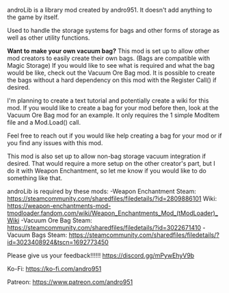 ﻿androLib is a library mod created by andro951.  It doesn't add anything to the game by itself.

Used to handle the storage systems for bags and other forms of storage as well as other utility functions.

**Want to make your own vacuum bag?**
This mod is set up to allow other mod creators to easily create their own bags.  (Bags are compatible with Magic Storage)
If you would like to see what is required and what the bag would be like, check out the Vacuum Ore Bag mod.
It is possible to create the bags without a hard dependency on this mod with the Register Call() if desired.

I'm planning to create a text tutorial and potentially create a wiki for this mod.
If you would like to create a bag for your mod before then, look at the Vacuum Ore Bag mod for an example.  It only requires the 1 simple ModItem file and a Mod.Load() call.

Feel free to reach out if you would like help creating a bag for your mod or if you find any issues with this mod.

This mod is also set up to allow non-bag storage vacuum integration if desired.  That would require a more setup on the other creator's part, 
but I do it with Weapon Enchantment, so let me know if you would like to do something like that.

androLib is required by these mods:
	-Weapon Enchantment
		Steam: https://steamcommunity.com/sharedfiles/filedetails/?id=2809886101
		Wiki: https://weapon-enchantments-mod-tmodloader.fandom.com/wiki/Weapon_Enchantments_Mod_(tModLoader)_Wiki
	-Vacuum Ore Bag
		Steam: https://steamcommunity.com/sharedfiles/filedetails/?id=3022671410
	-Vacuum Bags
		Steam: https://steamcommunity.com/sharedfiles/filedetails/?id=3023408924&tscn=1692773450

Please give us your feedback!!!!!!
https://discord.gg/mPywEhyV9b

Ko-Fi:
https://ko-fi.com/andro951

Patreon:
https://www.patreon.com/andro951